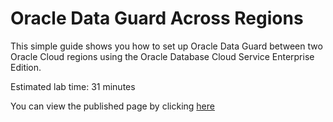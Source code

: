 # Oracle Data Guard Across Regions

This simple guide shows you how to set up Oracle Data Guard between two Oracle Cloud regions using the Oracle Database Cloud Service Enterprise Edition.

Estimated lab time: 31 minutes

You can view the published page by clicking [here]( https://mw-orcl.github.io/oracle-data-guard-across-regions/index.html)

